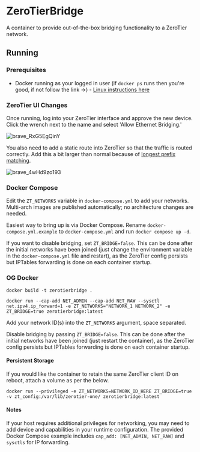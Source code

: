 # ZeroTierBridge

A container to provide out-of-the-box bridging functionality to a ZeroTier network.

## Running

### Prerequisites

- Docker running as your logged in user (if `docker ps` runs then you're good, if not follow the link ->) - [Linux instructions here](https://docs.docker.com/engine/install/linux-postinstall/)

### ZeroTier UI Changes

Once running, log into your ZeroTier interface and approve the new device. Click the wrench next to the name and select 'Allow Ethernet Bridging.'

![brave_RxG5EgQinY](https://user-images.githubusercontent.com/1135584/129230874-76f80345-5389-46f7-b892-0692f41be20b.png)

You also need to add a static route into ZeroTier so that the traffic is routed correctly. Add this a bit larger than normal because of [longest prefix matching](https://en.wikipedia.org/wiki/Longest_prefix_match).

![brave_4wHd9zo193](https://user-images.githubusercontent.com/1135584/129230132-11bcfb72-7d9b-4b40-a4e5-72130c583077.png)

### Docker Compose

Edit the `ZT_NETWORKS` variable in `docker-compose.yml` to add your networks. Multi-arch images are published automatically; no architecture changes are needed.

Easiest way to bring up is via Docker Compose. Rename `docker-compose.yml.example` to `docker-compose.yml` and run `docker compose up -d`.

If you want to disable bridging, set `ZT_BRIDGE=false`. This can be done after the initial networks have been joined (just change the environment variable in the `docker-compose.yml` file and restart), as the ZeroTier config persists but IPTables forwarding is done on each container startup.

### OG Docker

`docker build -t zerotierbridge .`

`docker run --cap-add NET_ADMIN --cap-add NET_RAW --sysctl net.ipv4.ip_forward=1 -e ZT_NETWORKS="NETWORK_1 NETWORK_2" -e ZT_BRIDGE=true zerotierbridge:latest`

Add your network ID(s) into the `ZT_NETWORKS` argument, space separated.

Disable bridging by passing `ZT_BRIDGE=false`. This can be done after the initial networks have been joined (just restart the container), as the ZeroTier config persists but IPTables forwarding is done on each container startup.

#### Persistent Storage

If you would like the container to retain the same ZeroTier client ID on reboot, attach a volume as per the below.

`docker run --privileged -e ZT_NETWORKS=NETWORK_ID_HERE ZT_BRIDGE=true -v zt_config:/var/lib/zerotier-one/ zerotierbridge:latest`

#### Notes

If your host requires additional privileges for networking, you may need to add device and capabilities in your runtime configuration. The provided Docker Compose example includes `cap_add: [NET_ADMIN, NET_RAW]` and `sysctls` for IP forwarding.
